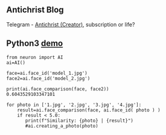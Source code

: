 ## Antichrist Blog
Telegram - [Antichrist (Creator)](https://t.me/antichristone), subscription or life?


## Python3 [demo](https://t.me/antichristone/273)

```
from neuron import AI
ai=AI()

face=ai.face_id('model_1.jpg') 
face2=ai.face_id('model_2.jpg') 

print(ai.face_comparison(face, face2))
0.6043529103347101

for photo in ['1.jpg', '2.jpg', '3.jpg', '4.jpg']:
    result=ai.face_comparison(face, ai.face_id( photo ) )
    if result < 5.0:
       print(f"Similarity: {photo} | {result}")
       #ai.creating_a_photo(photo)
```









